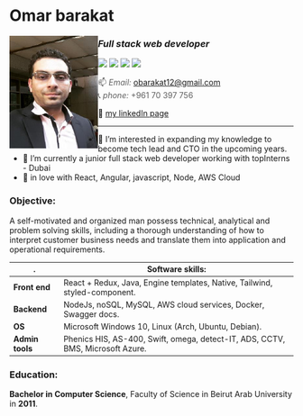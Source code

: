 # **Omar barakat**
<img align="left" src=https://github.com/omarstar/Skills_Tree/blob/cv_MD/faceMe.png> 

### _Full stack web developer_

![](https://img.shields.io/badge/Frontend-React-61dbfb?style=plastic&logo=React&logoColor=white) ![](https://img.shields.io/badge/Backend-NodeJs-important?style=plastic&logo=Node.js&logoColor=white&color=important) ![](https://img.shields.io/badge/Database-MySQL-informational?style=plastic&logo=MySQL&logoColor=white) ![](https://img.shields.io/badge/Database-MongoDB-green?style=plastic&logo=MongoDB&logoColor=white&color=#47A248)


>📫 _Email:_  obarakat12@gmail.com  
📞 _phone:_  +961 70 397 756  

💼 [my linkedIn page](https://lb.linkedin.com/in/omar-barakat-b20287a3)
_________________
 
- 👀 I’m interested in expanding my knowledge to become tech lead and CTO in the upcoming years.
- 🌱 I’m currently a junior full stack web developer working with topInterns - Dubai
- 💞️ in love with React, Angular, javascript, Node, AWS Cloud

### **Objective:**
A self-motivated and organized man possess technical, analytical and problem solving skills, including a thorough understanding of how to interpret customer business needs and translate them into application and operational requirements.

| . | **Software skills:** |
| --- | --- |
| **Front end** | React + Redux, Java, Engine templates, Native, Tailwind, styled-component.
| **Backend** | NodeJs, noSQL, MySQL, AWS cloud services, Docker, Swagger docs.
| **OS** | Microsoft Windows 10, Linux (Arch, Ubuntu, Debian).
| **Admin tools** | Phenics HIS, AS-400, Swift, omega, detect-IT, ADS, CCTV, BMS, Microsoft Azure.


### **Education:**
**Bachelor in Computer Science**, Faculty of Science in Beirut Arab University in **2011**.

<!---
Omar Barakat/omarstar is a ✨ special ✨ repository because its `README.md` (this file) appears on your GitHub profile.
You can click the Preview link to take a look at your changes.
--->
